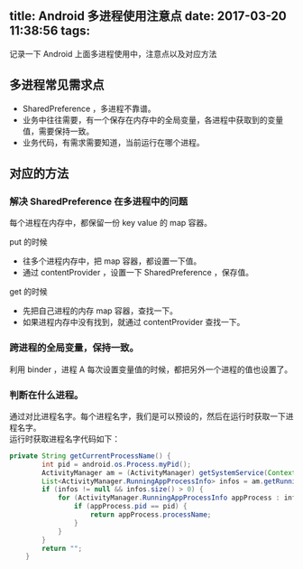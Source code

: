 title: Android 多进程使用注意点
date: 2017-03-20 11:38:56
tags:
---
记录一下 Android 上面多进程使用中，注意点以及对应方法
<!--more  -->

## 多进程常见需求点
* SharedPreference ，多进程不靠谱。
* 业务中往往需要，有一个保存在内存中的全局变量，各进程中获取到的变量值，需要保持一致。
* 业务代码，有需求需要知道，当前运行在哪个进程。
## 对应的方法
### 解决 SharedPreference 在多进程中的问题
每个进程在内存中，都保留一份 key value 的 map 容器。

put 的时候


+ 往多个进程内存中，把 map 容器，都设置一下值。
+ 通过 contentProvider ，设置一下 SharedPreference ，保存值。

get 的时候


+ 先把自己进程的内存 map 容器，查找一下。
+ 如果进程内存中没有找到，就通过 contentProvider 查找一下。


### 跨进程的全局变量，保持一致。
利用 binder ，进程 A 每次设置变量值的时候，都把另外一个进程的值也设置了。

### 判断在什么进程。
通过对比进程名字。每个进程名字，我们是可以预设的，然后在运行时获取一下进程名字。  
运行时获取进程名字代码如下：  

```java
private String getCurrentProcessName() {
        int pid = android.os.Process.myPid();
        ActivityManager am = (ActivityManager) getSystemService(Context.ACTIVITY_SERVICE);
        List<ActivityManager.RunningAppProcessInfo> infos = am.getRunningAppProcesses();
        if (infos != null && infos.size() > 0) {
            for (ActivityManager.RunningAppProcessInfo appProcess : infos) {
                if (appProcess.pid == pid) {
                    return appProcess.processName;
                }
            }
        }
        return "";
    }
```
